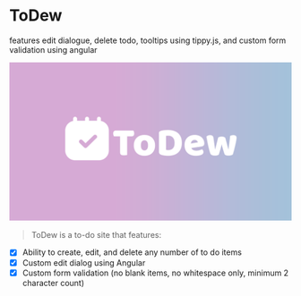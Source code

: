 # ToDew
features edit dialogue, delete todo, tooltips using tippy.js, and custom form validation using angular

[![Logo](todew.png)](https://mughalk.github.io/ToDew/)

> ToDew is a to-do site that features:
- [x] Ability to create, edit, and delete any number of to do items
- [x] Custom edit dialog using Angular
- [x] Custom form validation (no blank items, no whitespace only, minimum 2 character count)
